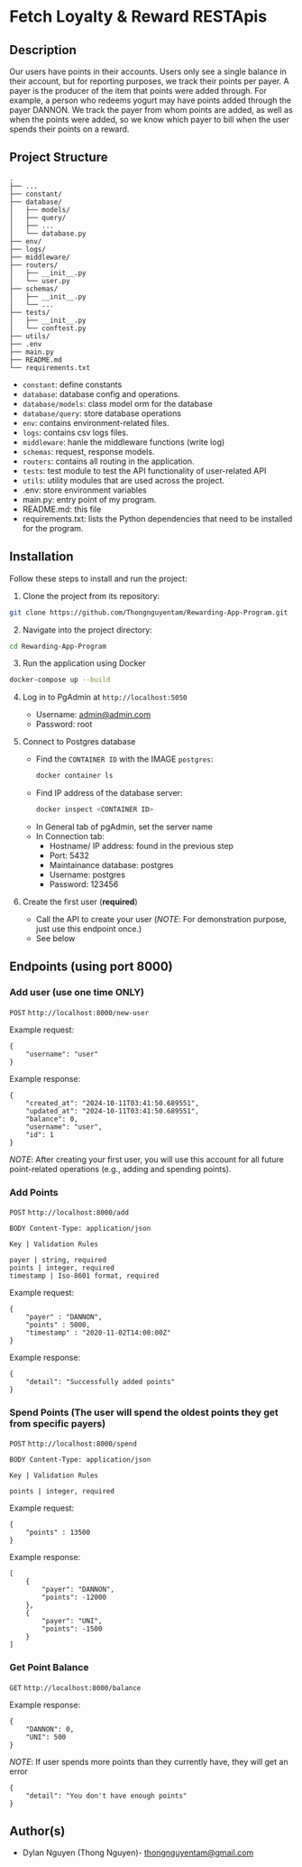 # Fetch Loyalty & Reward RESTApis

## Description
Our users have points in their accounts. Users only see a single balance in their account, but for reporting
purposes, we track their points per payer. A payer is the producer of the item that points were added through. For
example, a person who redeems yogurt may have points added through the payer DANNON. We track the payer
from whom points are added, as well as when the points were added, so we know which payer to bill when the user
spends their points on a reward.


## Project Structure

```
.
├── ...
├── constant/
├── database/
│   ├── models/
│   ├── query/
│   ├── ...
│   └── database.py
├── env/
├── logs/
├── middleware/
├── routers/
│   ├── __init__.py
│   └── user.py
├── schemas/
│   ├── __init__.py
│   └── ...
├── tests/
│   ├── __init__.py
│   └── conftest.py
├── utils/
├── .env
├── main.py
├── README.md
└── requirements.txt
```
- `constant`: define constants
- `database`: database config and operations. 
- `database/models`: class model orm for the database
- `database/query`: store database operations
- `env`: contains environment-related files.
- `logs`: contains csv logs files.
- `middleware`: hanle the middleware functions (write log)
- `schemas`: request, response models.
- `routers`: contains all routing in the application.
- `tests`: test module to test the API functionality of user-related API 
- `utils`: utility modules that are used across the project.
- .env: store environment variables
- main.py: entry point of my program.
- README.md: this file
- requirements.txt: lists the Python dependencies that need to be installed for the program.

## Installation
Follow these steps to install and run the project:
1. Clone the project from its repository:
```bash
git clone https://github.com/Thongnguyentam/Rewarding-App-Program.git
```
2. Navigate into the project directory:
```bash
cd Rewarding-App-Program
```

3. Run the application using Docker
```bash
docker-compose up --build
```
4. Log in to PgAdmin at `http://localhost:5050`
    + Username: admin@admin.com
    + Password: root

5. Connect to Postgres database
    + Find the `CONTAINER ID` with the IMAGE `postgres`:
        ```bash
        docker container ls
        ```
    + Find IP address of the database server:
        ```bash
        docker inspect <CONTAINER ID>
        ```
    + In General tab of pgAdmin, set the server name
    + In Connection tab:
        + Hostname/ IP address: found in the previous step
        + Port: 5432
        + Maintainance database: postgres
        + Username: postgres
        + Password: 123456

6. Create the first user (**required**)
    + Call the API to create your user (*NOTE*: For demonstration purpose, just use this endpoint once.)
    + See below

## Endpoints (using port 8000)

### Add user (use one time ONLY)
`POST` `http://localhost:8000/new-user`

Example request:
```
{
    "username": "user"
}
```

Example response:
```
{
    "created_at": "2024-10-11T03:41:50.689551",
    "updated_at": "2024-10-11T03:41:50.689551",
    "balance": 0,
    "username": "user",
    "id": 1
}
```
*NOTE*: After creating your first user, you will use this account for all future point-related operations (e.g., adding and spending points).
### Add Points
`POST` `http://localhost:8000/add`

```
BODY Content-Type: application/json

Key | Validation Rules

payer | string, required
points | integer, required
timestamp | Iso-8601 format, required 
```
Example request:
```
{
    "payer" : "DANNON",
    "points" : 5000,
    "timestamp" : "2020-11-02T14:00:00Z"
}
```

Example response:
```
{
    "detail": "Successfully added points"
}
```

### Spend Points (The user will spend the oldest points they get from specific payers)
`POST` `http://localhost:8000/spend`
```
BODY Content-Type: application/json

Key | Validation Rules

points | integer, required
```
Example request:
```
{
    "points" : 13500
}
```

Example response:
```
[
    {
        "payer": "DANNON",
        "points": -12000
    },
    {
        "payer": "UNI",
        "points": -1500
    }
]
```
### Get Point Balance
`GET` `http://localhost:8000/balance`

Example response:
```
{
    "DANNON": 0,
    "UNI": 500
}
```

*NOTE*: If user spends more points than they currently have, they will get an error
```
{
    "detail": "You don't have enough points"
}
```

## Author(s)
- Dylan Nguyen (Thong Nguyen)- thongnguyentam@gmail.com
